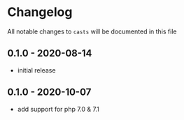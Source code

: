 # Changelog

All notable changes to `casts` will be documented in this file

## 0.1.0 - 2020-08-14
- initial release


## 0.1.0 - 2020-10-07
- add support for php 7.0 & 7.1
